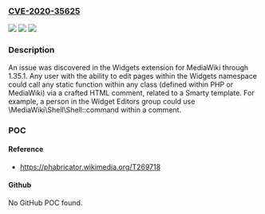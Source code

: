 ### [CVE-2020-35625](https://cve.mitre.org/cgi-bin/cvename.cgi?name=CVE-2020-35625)
![](https://img.shields.io/static/v1?label=Product&message=n%2Fa&color=blue)
![](https://img.shields.io/static/v1?label=Version&message=n%2Fa&color=blue)
![](https://img.shields.io/static/v1?label=Vulnerability&message=n%2Fa&color=brighgreen)

### Description

An issue was discovered in the Widgets extension for MediaWiki through 1.35.1. Any user with the ability to edit pages within the Widgets namespace could call any static function within any class (defined within PHP or MediaWiki) via a crafted HTML comment, related to a Smarty template. For example, a person in the Widget Editors group could use \MediaWiki\Shell\Shell::command within a comment.

### POC

#### Reference
- https://phabricator.wikimedia.org/T269718

#### Github
No GitHub POC found.

